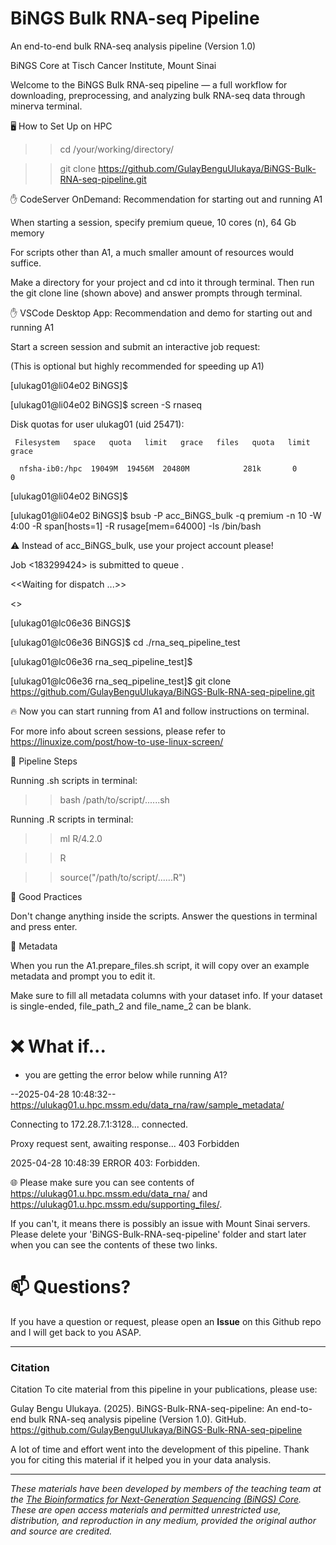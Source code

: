 # BiNGS Bulk RNA-seq Pipeline
An end-to-end bulk RNA-seq analysis pipeline (Version 1.0)

BiNGS Core	at Tisch Cancer Institute, Mount Sinai

Welcome to the BiNGS Bulk RNA-seq pipeline — a full workflow for downloading, preprocessing, and analyzing bulk RNA-seq data through minerva terminal.

🖥️ How to Set Up on HPC

>> cd /your/working/directory/

>> git clone https://github.com/GulayBenguUlukaya/BiNGS-Bulk-RNA-seq-pipeline.git

✋ CodeServer OnDemand: Recommendation for starting out and running A1

When starting a session, specify premium queue, 10 cores (n), 64 Gb memory

For scripts other than A1, a much smaller amount of resources would suffice.

Make a directory for your project and cd into it through terminal. Then run the git clone line (shown above) and answer prompts through terminal.

✋ VSCode Desktop App: Recommendation and demo for starting out and running A1

Start a screen session and submit an interactive job request:

(This is optional but highly recommended for speeding up A1)

[ulukag01@li04e02 BiNGS]$ 

[ulukag01@li04e02 BiNGS]$ screen -S rnaseq

Disk quotas for user ulukag01 (uid 25471): 

     Filesystem   space   quota   limit   grace   files   quota   limit   grace
     
      nfsha-ib0:/hpc  19049M  19456M  20480M            281k       0       0        
 
[ulukag01@li04e02 BiNGS]$ 

[ulukag01@li04e02 BiNGS]$ bsub -P acc_BiNGS_bulk -q premium -n 10 -W 4:00 -R span[hosts=1] -R rusage[mem=64000] -Is /bin/bash 

⚠️ Instead of acc_BiNGS_bulk, use your project account please!

Job <183299424> is submitted to queue <premium>.

<<Waiting for dispatch ...>>

<<Starting on lc06e36>>

[ulukag01@lc06e36 BiNGS]$ 

[ulukag01@lc06e36 BiNGS]$ cd ./rna_seq_pipeline_test

[ulukag01@lc06e36 rna_seq_pipeline_test]$ 

[ulukag01@lc06e36 rna_seq_pipeline_test]$ git clone https://github.com/GulayBenguUlukaya/BiNGS-Bulk-RNA-seq-pipeline.git

🔥 Now you can start running from A1 and follow instructions on terminal. 

For more info about screen sessions, please refer to https://linuxize.com/post/how-to-use-linux-screen/ 


🔄 Pipeline Steps

Running .sh scripts in terminal:

>> bash /path/to/script/......sh
  
  
Running .R scripts in terminal:

>> ml R/4.2.0
  
>> R
  
>> source("/path/to/script/......R")
  

🧹 Good Practices

Don't change anything inside the scripts. Answer the questions in terminal and press enter.

🔖 Metadata

When you run the A1.prepare_files.sh script, it will copy over an example metadata and prompt you to edit it. 

Make sure to fill all metadata columns with your dataset info. If your dataset is single-ended, file_path_2 and file_name_2 can be blank.


# ❌ What if...
- you are getting the error below while running A1?
  
--2025-04-28 10:48:32--  https://ulukag01.u.hpc.mssm.edu/data_rna/raw/sample_metadata/
  
Connecting to 172.28.7.1:3128... connected.

Proxy request sent, awaiting response... 403 Forbidden

2025-04-28 10:48:39 ERROR 403: Forbidden.

🌐 Please make sure you can see contents of https://ulukag01.u.hpc.mssm.edu/data_rna/ and https://ulukag01.u.hpc.mssm.edu/supporting_files/.

If you can't, it means there is possibly an issue with Mount Sinai servers. Please delete your 'BiNGS-Bulk-RNA-seq-pipeline' folder and start later when you can see the contents of these two links.

# 📫 Questions?
If you have a question or request, please open an **Issue** on this Github repo and I will get back to you ASAP.

---

### Citation

Citation
To cite material from this pipeline in your publications, please use:

Gulay Bengu Ulukaya. (2025). BiNGS-Bulk-RNA-seq-pipeline: An end-to-end bulk RNA-seq analysis pipeline (Version 1.0). GitHub. https://github.com/GulayBenguUlukaya/BiNGS-Bulk-RNA-seq-pipeline

A lot of time and effort went into the development of this pipeline. Thank you for citing this material if it helped you in your data analysis.

---

*These materials have been developed by members of the teaching team at the [The Bioinformatics for Next-Generation Sequencing (BiNGS) Core](https://bings.mssm.edu/). These are open access materials and permitted unrestricted use, distribution, and reproduction in any medium, provided the original author and source are credited.*


